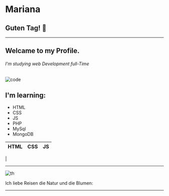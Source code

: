 # Mariana
## Guten Tag! 👋

<hr>

## Welcame to my Profile.
###### I'm studying web Development full-Time
![code](https://github.com/Mariana-x1/Mariana/assets/136748039/4eeab4f3-a208-4abf-9210-3cda9fcf8bbe)

## I'm learning:
- HTML
- CSS
- JS
- PHP
- MySql
- MongoDB


| HTML | CSS | JS |
| ---- | --- | -- |
| 

  <hr>

![th](https://github.com/Mariana-x1/Mariana/assets/136748039/a5c4f3ce-504f-4232-ab70-6116a08cfdc2 "Veilchen")

Ich liebe Reisen die Natur und die Blumen:


---



